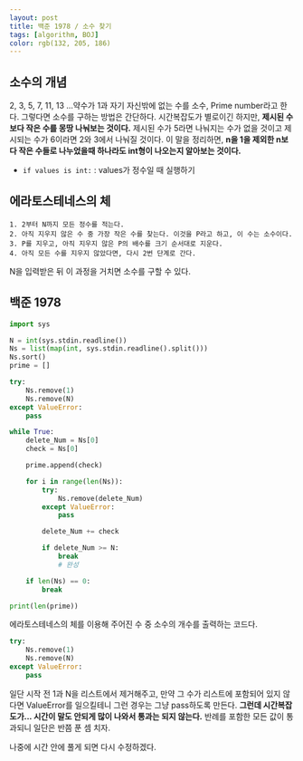 ```yaml
---
layout: post
title: 백준 1978 / 소수 찾기
tags: [algorithm, BOJ]
color: rgb(132, 205, 186)
---
```


## 소수의 개념
2, 3, 5, 7, 11, 13 ...약수가 1과 자기 자신밖에 없는 수를 소수, Prime number라고 한다. 그렇다면 소수를 구하는 방법은 간단하다. 시간복잡도가 별로이긴 하지만, **제시된 수보다 작은 수를 몽땅 나눠보는 것이다.** 제시된 수가 5라면 나눠지는 수가 없을 것이고 제시되는 수가 6이라면 2와 3에서 나눠질 것이다. 이 말을 정리하면, **n을 1을 제외한 n보다 작은 수들로 나누었을때 하나라도 int형이 나오는지 알아보는 것이다.**

 * `if values is int:` : values가 정수일 때 실행하기

## 에라토스테네스의 체
 ```
1. 2부터 N까지 모든 정수를 적는다.
2. 아직 지우지 않은 수 중 가장 작은 수를 찾는다. 이것을 P라고 하고, 이 수는 소수이다.
3. P를 지우고, 아직 지우지 않은 P의 배수를 크기 순서대로 지운다.
4. 아직 모든 수를 지우지 않았다면, 다시 2번 단계로 간다.
```
N을 입력받은 뒤 이 과정을 거치면 소수를 구할 수 있다.

## 백준 1978
```Python
import sys

N = int(sys.stdin.readline())
Ns = list(map(int, sys.stdin.readline().split()))
Ns.sort()
prime = []

try:
    Ns.remove(1)
    Ns.remove(N)
except ValueError:
    pass

while True:
    delete_Num = Ns[0]
    check = Ns[0]

    prime.append(check)

    for i in range(len(Ns)):
        try:
            Ns.remove(delete_Num)
        except ValueError:
            pass

        delete_Num += check

        if delete_Num >= N:
            break
            # 완성

    if len(Ns) == 0:
        break

print(len(prime))
```
에라토스테네스의 체를 이용해 주어진 수 중 소수의 개수를 출력하는 코드다.

```python
try:
    Ns.remove(1)
    Ns.remove(N)
except ValueError:
    pass
```
일단 시작 전 1과 N을 리스트에서 제거해주고, 만약 그 수가 리스트에 포함되어 있지 않다면 ValueError를 일으킬테니 그런 경우는 그냥 pass하도록 만든다. **그런데 시간복잡도가... 시간이 말도 안되게 많이 나와서 통과는 되지 않는다.** 반례를 포함한 모든 값이 통과되니 일단은 반쯤 푼 셈 치자.

나중에 시간 안에 풀게 되면 다시 수정하겠다.









 

